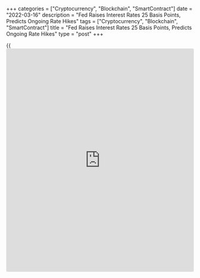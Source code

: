 +++
categories = ["Cryptocurrency", "Blockchain", "SmartContract"]
date = "2022-03-16"
description = "Fed Raises Interest Rates 25 Basis Points, Predicts Ongoing Rate Hikes"
tags = ["Cryptocurrency", "Blockchain", "SmartContract"]
title = "Fed Raises Interest Rates 25 Basis Points, Predicts Ongoing Rate Hikes"
type = "post"
+++

{{<iframe id="large-banner" src="https://www.bounty.group/#slide=28.0" width="100%" height="600" scrolling="no" style="border: 0px solid rgb(216, 221, 230); border-radius: 3px;">}}

In an effort to combat inflation at 40-year highs, the Federal Reserve
on Wednesday announced its widely expected decision to raise interest
rates for the first time since December of 2018.

The Fed said it has decided to raise the target range for the federal
funds rate by 25 basis points to 0.25 to 0.5 percent.

The central bank also predicted ongoing rate hikes will be appropriate,
with the Fed's latest projections pointing to an interest rate of 1.9
percent by the end of the year.

Additionally, the Fed said it expects to begin reducing its holdings of
Treasury securities and agency debt and agency mortgage-backed
securities at a coming meeting.

"With appropriate firming in the stance of monetary [policy](https://www.fintechee.com/policy/), the
Committee expects inflation to return to its 2 percent objective and the
labor market to remain strong," the Fed said.

The decision to raise rates by 25 basis points was nearly unanimous,
although St. Louis Fed President James Bullard preferred a 50 basis
point increase.

The rate hike came even as the Fed acknowledged Russia's invasion of
Ukraine is "causing tremendous human and economic hardship."

The Fed said the economic implications of the conflict are "highly
uncertain" but predicted the invasion and related events would create
additional upward pressure on inflation and weigh on economic activity.

Potentially reflecting the impact of the invasion, Fed officials lowered
their projections for GDP growth in 2022 to 2.8 percent from 4.0 percent
and raised their projections for consumer price growth to 4.3 percent
from 2.6 percent.

The Fed reiterated it would continue to monitor the implications of
incoming information for the economic outlook when assessing the
appropriate stance of monetary [policy](https://www.fintechee.com/policy/).

The central bank said it would be prepared to adjust the stance of
monetary [policy](https://www.fintechee.com/policy/) as appropriate if risks emerge that could impede the
attainment of the Fed's goals of price stability and maximum employment.

For comments and feedback [contact](https://www.playgroundfx.com/contact/): editorial@rtt[news](https://www.letsplayfx.com/blog/forex-news-website/).com

[Economic News][1]

 **What parts of the world are seeing the best (and worst) economic
performances lately? Click[here][2] to check out our [Econ Scorecard][2]
and find out! See up-to-the-moment [ranking](https://www.playgroundfx.com/blog/crypto-exchange-ranking/)s for the best and worst
performers in [GDP][3], [unemployment rate][4], [inflation][5] and much
more.**

   1. www.rtt[news](https://www.letsplayfx.com/blog/forex-news-website/).com/Content/EconomicNews.aspx
   2. www.rtt[news](https://www.letsplayfx.com/blog/forex-news-website/).com/economic-scorecard/world-rank/PPI/highest-performance.aspx
   3. www.rtt[news](https://www.letsplayfx.com/blog/forex-news-website/).com/economic-scorecard/world-rank/GDP/highest-performance.aspx
   4. www.rtt[news](https://www.letsplayfx.com/blog/forex-news-website/).com/economic-scorecard/world-rank/unemployment-rate/lowest-performance.aspx
   5. www.rtt[news](https://www.letsplayfx.com/blog/forex-news-website/).com/economic-scorecard/world-rank/CPI/highest-performance.aspx